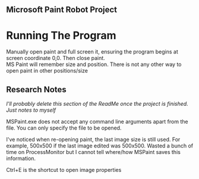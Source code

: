 Microsoft Paint Robot Project
-----------------------------

# Running The Program  
Manually open paint and full screen it, ensuring the program begins at screen coordinate 0,0. Then close paint.  
MS Paint will remember size and position. There is not any other way to open paint in other positions/size  


Research Notes
--------------
*I'll probably delete this section of the ReadMe once the project is finished. Just notes to myself*

MSPaint.exe does not accept any command line arguments apart from the file. You can only specify the file to be opened.

I've noticed when re-opening paint, the last image size is still used. For example, 500x500 if the last image edited was 500x500. 
Wasted a bunch of time on ProcessMonitor but I cannot tell where/how MSPaint saves this information.

Ctrl+E is the shortcut to open image properties